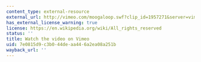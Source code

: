 ```yaml
---
content_type: external-resource
external_url: http://vimeo.com/moogaloop.swf?clip_id=1957271&server=vimeo.com&show_title=0&show_byline=0&show_portrait=0&color=&fullscreen=0&group_id=
has_external_license_warning: true
license: https://en.wikipedia.org/wiki/All_rights_reserved
status: ''
title: Watch the video on Vimeo
uid: 7e0815d9-c3b0-44de-aa44-6a2ea08a251b
wayback_url: ''
---
```

